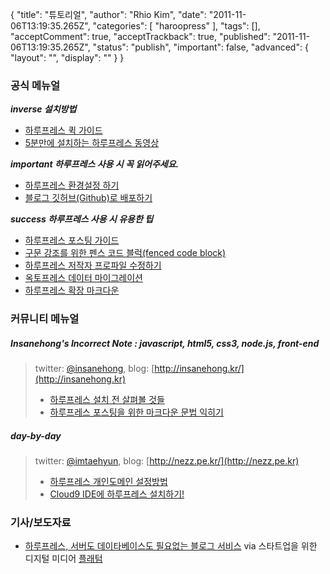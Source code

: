 {
    "title": "튜토리얼",
    "author": "Rhio Kim",
    "date": "2011-11-06T13:19:35.265Z",
    "categories": [
        "haroopress"
    ],
    "tags": [],
    "acceptComment": true,
    "acceptTrackback": true,
    "published": "2011-11-06T13:19:35.265Z",
    "status": "publish",
    "important": false,
    "advanced": {
        "layout": "",
        "display": ""
    }
}

### 공식 메뉴얼

***inverse 설치방법***
* [하루프레스 퀵 가이드](http://haroopress.com/post/haroopress-quick-guide/)
* [5분만에 설치하는 하루프레스 동영상](http://haroopress.com/post/haroopress-install-guide-movie/)

***important 하루프레스 사용 시 꼭 읽어주세요.***

* [하루프레스 환경설정 하기](http://haroopress.com/post/harupeureseu-hwangyeongseoljeong-hagi/)
* [블로그 깃허브(Github)로 배포하기](http://haroopress.com/post/haroopress-deploy-to-github/)

***success 하루프레스 사용 시 유용한 팁***

* [하루프레스 포스팅 가이드](http://haroopress.com/post/haroopress-posting-guide/)
* [구문 강조를 위한 펜스 코드 블럭(fenced code block)](http://haroopress.com/post/fenced-code-block/)
* [하루프레스 저작자 프로파일 수정하기](http://haroopress.com/post/haroopress-update-my-profile/)
* [옥토프레스 데이터 마이그레이션](http://haroopress.com/post/haroopress-migrate-from-octopress/)
* [하루프레스 확장 마크다운](http://haroopress.com/post/support-plugins/)

### 커뮤니티 메뉴얼
 
##### Insanehong's Incorrect Note : javascript, html5, css3, node.js, front-end
> twitter: [@insanehong](http://twitter.com/rhiokim), blog: [http://insanehong.kr/](http://insanehong.kr)
> 
> * [하루프레스 설치 전 살펴볼 것들](http://insanehong.kr/post/haroopress-pre/)
> * [하루프레스 포스팅을 위한 마크다운 문법 익히기](http://insanehong.kr/post/haroopress-mardown/)

##### day-by-day
> twitter: [@imtaehyun](http://twitter.com/imtaehyun), blog: [http://nezz.pe.kr/](http://nezz.pe.kr)
>
> * [하루프레스 개인도메인 설정방법](http://nezz.pe.kr/post/harupeureseu-gaeindomein-seoljeongbangbeob/)
> * [Cloud9 IDE에 하루프레스 설치하기!](http://nezz.pe.kr/post/haroopress-on-cloud-9/)

### 기사/보도자료
* [하루프레스, 서버도 데이타베이스도 필요없는 블로그 서비스](http://platum.kr/archives/3265) via 스타트업을 위한 디지털 미디어 [플래텀](http://platum.kr/)